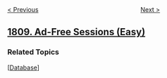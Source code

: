 <!--|This file generated by command(leetcode description); DO NOT EDIT.    |-->
<!--+----------------------------------------------------------------------+-->
<!--|@author    openset <openset.wang@gmail.com>                           |-->
<!--|@link      https://github.com/openset                                 |-->
<!--|@home      https://github.com/openset/leetcode                        |-->
<!--+----------------------------------------------------------------------+-->

[< Previous](../maximize-number-of-nice-divisors "Maximize Number of Nice Divisors")
　　　　　　　　　　　　　　　　
[Next >](../minimum-path-cost-in-a-hidden-grid "Minimum Path Cost in a Hidden Grid")

## [1809. Ad-Free Sessions (Easy)](https://leetcode.com/problems/ad-free-sessions "没有广告的剧集")



### Related Topics
  [[Database](../../tag/database/README.md)]
